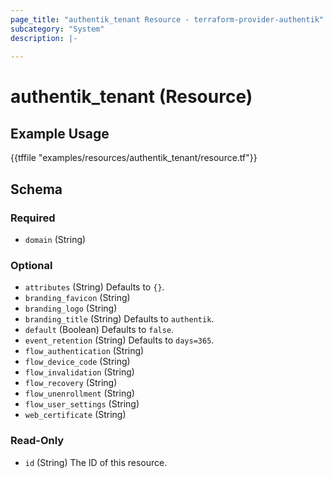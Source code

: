 ```yaml
---
page_title: "authentik_tenant Resource - terraform-provider-authentik"
subcategory: "System"
description: |-
  
---
```


# authentik_tenant (Resource)



## Example Usage

{{tffile "examples/resources/authentik_tenant/resource.tf"}}

<!-- schema generated by tfplugindocs -->
## Schema

### Required

- `domain` (String)

### Optional

- `attributes` (String) Defaults to `{}`.
- `branding_favicon` (String)
- `branding_logo` (String)
- `branding_title` (String) Defaults to `authentik`.
- `default` (Boolean) Defaults to `false`.
- `event_retention` (String) Defaults to `days=365`.
- `flow_authentication` (String)
- `flow_device_code` (String)
- `flow_invalidation` (String)
- `flow_recovery` (String)
- `flow_unenrollment` (String)
- `flow_user_settings` (String)
- `web_certificate` (String)

### Read-Only

- `id` (String) The ID of this resource.


